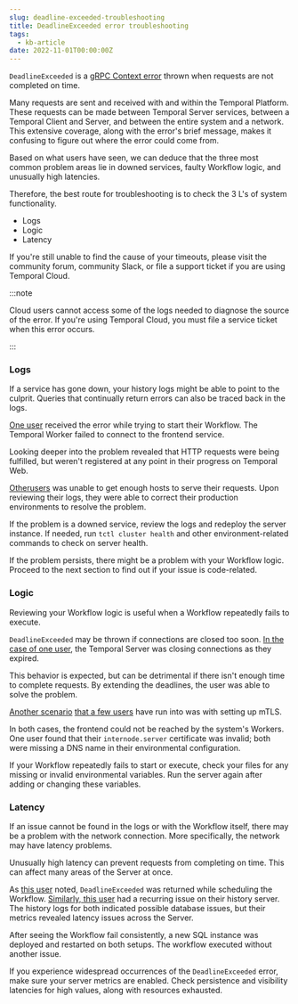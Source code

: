 ```yaml
---
slug: deadline-exceeded-troubleshooting
title: DeadlineExceeded error troubleshooting
tags:
  - kb-article
date: 2022-11-01T00:00:00Z
---
```


`DeadlineExceeded` is a [gRPC Context error](https://grpc.io/docs/what-is-grpc/core-concepts/#deadlines) thrown when requests are not completed on time.

Many requests are sent and received with and within the Temporal Platform.
These requests can be made between Temporal Server services, between a Temporal Client and Server, and between the entire system and a network.
This extensive coverage, along with the error's brief message, makes it confusing to figure out where the error could come from.

Based on what users have seen, we can deduce that the three most common problem areas lie in downed services, faulty Workflow logic, and unusually high latencies.

Therefore, the best route for troubleshooting is to check the 3 L's of system functionality.

- Logs
- Logic
- Latency

If you're still unable to find the cause of your timeouts, please visit the community forum, community Slack, or file a support ticket if you are using Temporal Cloud.

:::note

Cloud users cannot access some of the logs needed to diagnose the source of the error.
If you're using Temporal Cloud, you must file a service ticket when this error occurs.

:::

<!-- TODO: move the note above or delete if not needed -->

### Logs

If a service has gone down, your history logs might be able to point to the culprit.
Queries that continually return errors can also be traced back in the logs.

[One user](https://community.temporal.io/t/context-deadline-exceeded-when-trying-to-start-workflow-v1-7-1/4249) received the error while trying to start their Workflow.
The Temporal Worker failed to connect to the frontend service.

Looking deeper into the problem revealed that HTTP requests were being fulfilled, but weren't registered at any point in their progress on Temporal Web.

[Other](https://community.temporal.io/t/temporal-cluster-always-seems-to-be-out-of-resources-but-always-seems-healthy/4938)[users](https://community.temporal.io/t/solved-context-deadline-exceeded-not-enough-hosts-to-serve-requests-errors/4328) was unable to get enough hosts to serve their requests.
Upon reviewing their logs, they were able to correct their production environments to resolve the problem.

If the problem is a downed service, review the logs and redeploy the server instance.
If needed, run `tctl cluster health` and other environment-related commands to check on server health.

If the problem persists, there might be a problem with your Workflow logic.
Proceed to the next section to find out if your issue is code-related.

### Logic

Reviewing your Workflow logic is useful when a Workflow repeatedly fails to execute.

`DeadlineExceeded` may be thrown if connections are closed too soon.
[In the case of one user](https://community.temporal.io/t/how-to-best-handle-mysterious-context-deadline-exceeded-502-errors/2689/3), the Temporal Server was closing connections as they expired.

This behavior is expected, but can be detrimental if there isn't enough time to complete requests.
By extending the deadlines, the user was able to solve the problem.

[Another scenario](https://community.temporal.io/t/unable-to-execute-workflow-context-deadline-exceeded-after-setting-up-mtls/3124) [that a few users](https://community.temporal.io/t/unable-to-get-temporal-sys-add-search-attributes-workflow-workflow-state-context-deadline-exceeded/4229) have run into was with setting up mTLS.

In both cases, the frontend could not be reached by the system's Workers.
One user found that their `internode.server` certificate was invalid; both were missing a DNS name in their environmental configuration.

If your Workflow repeatedly fails to start or execute, check your files for any missing or invalid environmental variables.
Run the server again after adding or changing these variables.

### Latency

If an issue cannot be found in the logs or with the Workflow itself, there may be a problem with the network connection.
More specifically, the network may have latency problems.

Unusually high latency can prevent requests from completing on time.
This can affect many areas of the Server at once.

As [this user](https://community.temporal.io/t/context-deadline-exceeded-issue/5310) noted, `DeadlineExceeded` was returned while scheduling the Workflow.
[Similarly, this user](https://community.temporal.io/t/history-server-context-deadline-exceed-errors-every-hour/6090/3) had a recurring issue on their history server.
The history logs for both indicated possible database issues, but their metrics revealed latency issues across the Server.

After seeing the Workflow fail consistently, a new SQL instance was deployed and restarted on both setups.
The workflow executed without another issue.

If you experience widespread occurrences of the `DeadlineExceeded` error, make sure your server metrics are enabled.
Check persistence and visibility latencies for high values, along with resources exhausted.

<!--- - Check your configuration files for missing environmental variables.
- Make sure that the frontend and internode certificates are clearly defined.
- Add any missing values before deploying the server again.-->
